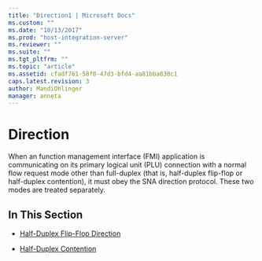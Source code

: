 ```yaml
---
title: "Direction1 | Microsoft Docs"
ms.custom: ""
ms.date: "10/13/2017"
ms.prod: "host-integration-server"
ms.reviewer: ""
ms.suite: ""
ms.tgt_pltfrm: ""
ms.topic: "article"
ms.assetid: cfadf761-58f0-47d3-bfd4-aa81bba830c1
caps.latest.revision: 3
author: MandiOhlinger
manager: anneta
---
```

# Direction
When an function management interface (FMI) application is communicating on its primary logical unit (PLU) connection with a normal flow request mode other than full-duplex (that is, half-duplex flip-flop or half-duplex contention), it must obey the SNA direction protocol. These two modes are treated separately.  
  
## In This Section  
  
-   [Half-Duplex Flip-Flop Direction](../core/half-duplex-flip-flop-direction.md)  
  
-   [Half-Duplex Contention](../core/half-duplex-contention.md)